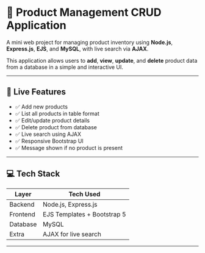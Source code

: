 # 🛒 Product Management CRUD Application

A mini web project for managing product inventory using **Node.js**, **Express.js**, **EJS**, and **MySQL**, with live search via **AJAX**.

This application allows users to **add**, **view**, **update**, and **delete** product data from a database in a simple and interactive UI.

---

## 🚀 Live Features

- ✅ Add new products
- ✅ List all products in table format
- ✅ Edit/update product details
- ✅ Delete product from database
- ✅ Live search using AJAX
- ✅ Responsive Bootstrap UI
- ✅ Message shown if no product is present

---

## 💻 Tech Stack

| Layer     | Tech Used                    |
|-----------|------------------------------|
| Backend   | Node.js, Express.js          |
| Frontend  | EJS Templates + Bootstrap 5  |
| Database  | MySQL                        |
| Extra     | AJAX for live search         |

---


